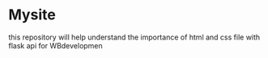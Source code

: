 # Mysite
this repository will help understand the importance of html and css file with flask api for WBdevelopmen
